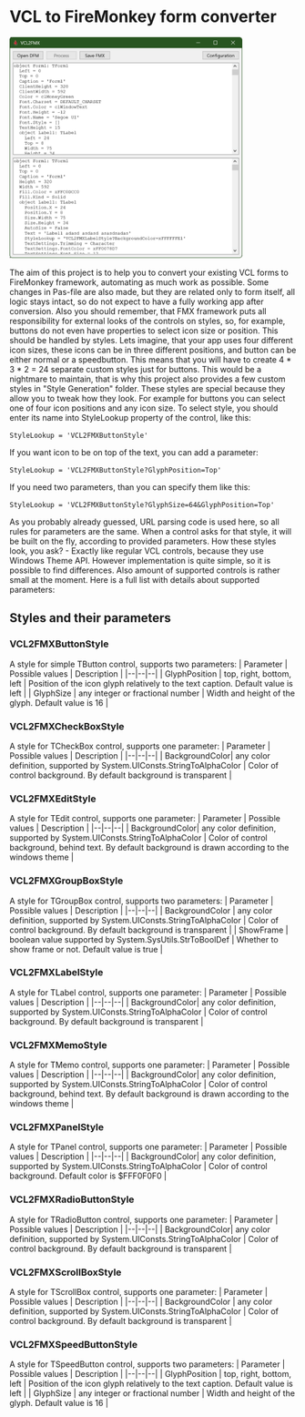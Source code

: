 # VCL to FireMonkey form converter

<img src="/Converter.png" width="409" height="388"/>

The aim of this project is to help you to convert your existing VCL forms to FireMonkey framework, automating as much work as possible. Some changes in Pas-file are also made, but they are related only to form itself, all logic stays intact, so do not expect to have a fully working app after conversion.
Also you should remember, that FMX framework puts all responsibility for external looks of the controls on styles, so, for example, buttons do not even have properties to select icon size or position. This should be handled by styles. Lets imagine, that your app uses four different icon sizes, these icons can be in three different positions, and button can be either normal or a speedbutton. This means that you will have to create 4 * 3 * 2 = 24 separate custom styles just for buttons. This would be a nightmare to maintain, that is why this project also provides a few custom styles in "Style Generation" folder. These styles are special because they allow you to tweak how they look. For example for buttons you can select one of four icon positions and any icon size. To select style, you should enter its name into StyleLookup property of the control, like this:

    StyleLookup = 'VCL2FMXButtonStyle'
If you want icon to be on top of the text, you can add a parameter:

    StyleLookup = 'VCL2FMXButtonStyle?GlyphPosition=Top'
If you need two parameters, than you can specify them like this:

    StyleLookup = 'VCL2FMXButtonStyle?GlyphSize=64&GlyphPosition=Top'
As you probably already guessed, URL parsing code is used here, so all rules for parameters are the same. When a control asks for that style, it will be built on the fly, according to provided parameters.
How these styles look, you ask? - Exactly like regular VCL controls, because they use Windows Theme API. However implementation is quite simple, so it is possible to find differences. Also amount of supported controls is rather small at the moment. Here is a full list with details about supported parameters:

## Styles and their parameters

### VCL2FMXButtonStyle

A style for simple TButton control, supports two parameters:
| Parameter | Possible values | Description |
|--|--|--|
| GlyphPosition | top, right, bottom, left | Position of the icon glyph relatively to the text caption. Default value is left |
| GlyphSize | any integer or fractional number | Width and height of the glyph. Default value is 16 |

### VCL2FMXCheckBoxStyle

A style for TCheckBox control, supports one parameter:
| Parameter | Possible values | Description |
|--|--|--|
| BackgroundColor| any color definition, supported by System.UIConsts.StringToAlphaColor | Color of control background. By default background is transparent |

### VCL2FMXEditStyle

A style for TEdit control, supports one parameter:
| Parameter | Possible values | Description |
|--|--|--|
| BackgroundColor| any color definition, supported by System.UIConsts.StringToAlphaColor | Color of control background, behind text. By default background is drawn according to the windows theme |

### VCL2FMXGroupBoxStyle

A style for TGroupBox control, supports two parameters:
| Parameter | Possible values | Description |
|--|--|--|
| BackgroundColor | any color definition, supported by System.UIConsts.StringToAlphaColor | Color of control background. By default background is transparent |
| ShowFrame | boolean value supported by System.SysUtils.StrToBoolDef | Whether to show frame or not. Default value is true |

### VCL2FMXLabelStyle

A style for TLabel control, supports one parameter:
| Parameter | Possible values | Description |
|--|--|--|
| BackgroundColor| any color definition, supported by System.UIConsts.StringToAlphaColor | Color of control background. By default background is transparent |

### VCL2FMXMemoStyle

A style for TMemo control, supports one parameter:
| Parameter | Possible values | Description |
|--|--|--|
| BackgroundColor| any color definition, supported by System.UIConsts.StringToAlphaColor | Color of control background, behind text. By default background is drawn according to the windows theme |

### VCL2FMXPanelStyle

A style for TPanel control, supports one parameter:
| Parameter | Possible values | Description |
|--|--|--|
| BackgroundColor| any color definition, supported by System.UIConsts.StringToAlphaColor | Color of control background. Default color is $FFF0F0F0 |

### VCL2FMXRadioButtonStyle

A style for TRadioButton control, supports one parameter:
| Parameter | Possible values | Description |
|--|--|--|
| BackgroundColor| any color definition, supported by System.UIConsts.StringToAlphaColor | Color of control background. By default background is transparent |

### VCL2FMXScrollBoxStyle

A style for TScrollBox control, supports one parameter:
| Parameter | Possible values | Description |
|--|--|--|
| BackgroundColor | any color definition, supported by System.UIConsts.StringToAlphaColor | Color of control background. By default background is transparent |

### VCL2FMXSpeedButtonStyle

A style for TSpeedButton control, supports two parameters:
| Parameter | Possible values | Description |
|--|--|--|
| GlyphPosition | top, right, bottom, left | Position of the icon glyph relatively to the text caption. Default value is left |
| GlyphSize | any integer or fractional number | Width and height of the glyph. Default value is 16 |
